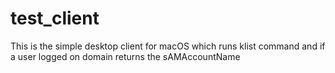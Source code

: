 # test_client

This is the simple desktop client for macOS which runs klist command and if a user logged on domain returns the sAMAccountName 
